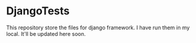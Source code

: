 # DjangoTests
This repository store the files for django framework. I have run them in my local.
It'll be updated here soon.
